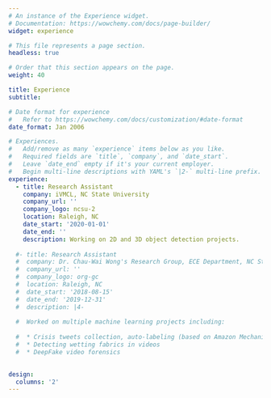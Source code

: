 ```yaml
---
# An instance of the Experience widget.
# Documentation: https://wowchemy.com/docs/page-builder/
widget: experience

# This file represents a page section.
headless: true

# Order that this section appears on the page.
weight: 40

title: Experience
subtitle:

# Date format for experience
#   Refer to https://wowchemy.com/docs/customization/#date-format
date_format: Jan 2006

# Experiences.
#   Add/remove as many `experience` items below as you like.
#   Required fields are `title`, `company`, and `date_start`.
#   Leave `date_end` empty if it's your current employer.
#   Begin multi-line descriptions with YAML's `|2-` multi-line prefix.
experience:
  - title: Research Assistant
    company: iVMCL, NC State University
    company_url: ''
    company_logo: ncsu-2
    location: Raleigh, NC
    date_start: '2020-01-01'
    date_end: ''
    description: Working on 2D and 3D object detection projects.
    
  #- title: Research Assistant
  #  company: Dr. Chau-Wai Wong's Research Group, ECE Department, NC State University
  #  company_url: ''
  #  company_logo: org-gc
  #  location: Raleigh, NC
  #  date_start: '2018-08-15'
  #  date_end: '2019-12-31'
  #  description: |4-
    
  #  Worked on multiple machine learning projects including: 
    
  #  * Crisis tweets collection, auto-labeling (based on Amazon Mechanical Turk) and analysis
  #  * Detecting wetting fabrics in videos
  #  * DeepFake video forensics
        

design:
  columns: '2'
---
```

